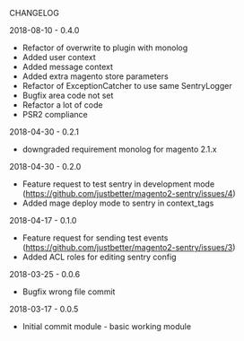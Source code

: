 CHANGELOG

2018-08-10 - 0.4.0

   * Refactor of overwrite to plugin with monolog
   * Added user context
   * Added message context
   * Added extra magento store parameters
   * Refactor of ExceptionCatcher to use same SentryLogger
   * Bugfix area code not set
   * Refactor a lot of code
   * PSR2 compliance

2018-04-30 - 0.2.1

   * downgraded requirement monolog for magento 2.1.x

2018-04-30 - 0.2.0

   * Feature request to test sentry in development mode (https://github.com/justbetter/magento2-sentry/issues/4)
   * Added mage deploy mode to sentry in context_tags

2018-04-17 - 0.1.0

   * Feature request for sending test events (https://github.com/justbetter/magento2-sentry/issues/3)
   * Added ACL roles for editing sentry config

2018-03-25 - 0.0.6

   * Bugfix wrong file commit

2018-03-17 - 0.0.5

   * Initial commit module - basic working module
